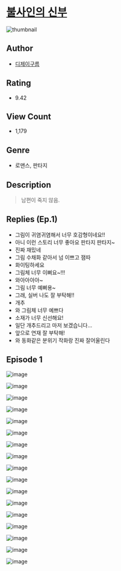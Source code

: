 # [불사인의 신부](https://comic.naver.com/challenge/list?titleId=809930)
![thumbnail](https://image-comic.pstatic.net/user_contents_data/challenge_comic/2023/05/23/118079/upload_7076057925746320697_480x623.jpeg)

## Author
- [디제이구름](https://comic.naver.com/artistTitle?id=118079)

## Rating
- 9.42

## View Count
- 1,179

## Genre
- 로맨스, 판타지

## Description
> 남편이 죽지 않음.

## Replies (Ep.1)
- 그림이 귀염귀염해서 너무 호감형이네요!!
- 아니 이런 스토리 너무 좋아요 판타지 판타지~
- 진짜 재밌네
- 그림 수채화 같아서 넘 이쁘고 잼따
- 화이팅하세요
- 그림체 너무 이뻐요~!!!
- 와아아아아~
- 그림 너무 예뻐용~
- 그래, 실버 나도 잘 부탁해!!
- 개추
- 와 그림체 너무 예쁘다
- 소재가 너무 신선해요!
- 일단 개추드리고 마저 보겠습니다...
- 앞으로 연재 잘 부탁해!
- 와 동화같은 분위기 작화랑 진짜 잘어울린다

## Episode 1
![image](https://image-comic.pstatic.net/user_contents_data/challenge_comic/2023/05/23/118079/upload_3631080402256737894.jpeg)

![image](https://image-comic.pstatic.net/user_contents_data/challenge_comic/2023/05/23/118079/upload_4050485818328245048.jpeg)

![image](https://image-comic.pstatic.net/user_contents_data/challenge_comic/2023/05/23/118079/upload_3919927406826304098.jpeg)

![image](https://image-comic.pstatic.net/user_contents_data/challenge_comic/2023/05/23/118079/upload_4049688681004754489.jpeg)

![image](https://image-comic.pstatic.net/user_contents_data/challenge_comic/2023/05/23/118079/upload_4051050783426623283.jpeg)

![image](https://image-comic.pstatic.net/user_contents_data/challenge_comic/2023/05/23/118079/upload_3545240434272908848.jpeg)

![image](https://image-comic.pstatic.net/user_contents_data/challenge_comic/2023/05/23/118079/upload_3473790668288176184.jpeg)

![image](https://image-comic.pstatic.net/user_contents_data/challenge_comic/2023/05/23/118079/upload_7219945741776728931.jpeg)

![image](https://image-comic.pstatic.net/user_contents_data/challenge_comic/2023/05/23/118079/upload_7161623015000977973.jpeg)

![image](https://image-comic.pstatic.net/user_contents_data/challenge_comic/2023/05/23/118079/upload_3978986579517727033.jpeg)

![image](https://image-comic.pstatic.net/user_contents_data/challenge_comic/2023/05/23/118079/upload_7293075128546059364.jpeg)

![image](https://image-comic.pstatic.net/user_contents_data/challenge_comic/2023/05/23/118079/upload_7378081678777988401.jpeg)

![image](https://image-comic.pstatic.net/user_contents_data/challenge_comic/2023/05/23/118079/upload_3689964752562893622.jpeg)

![image](https://image-comic.pstatic.net/user_contents_data/challenge_comic/2023/05/23/118079/upload_7076392176492688484.jpeg)

![image](https://image-comic.pstatic.net/user_contents_data/challenge_comic/2023/05/23/118079/upload_3474915464304812901.jpeg)

![image](https://image-comic.pstatic.net/user_contents_data/challenge_comic/2023/05/23/118079/upload_7017278243773691749.jpeg)

![image](https://image-comic.pstatic.net/user_contents_data/challenge_comic/2023/05/23/118079/upload_7076060119739480368.jpeg)
